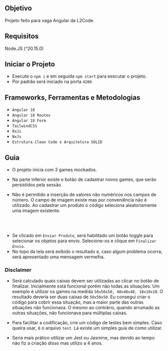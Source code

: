 ## Objetivo

Projeto feito para vaga Angular da L2Code.

## Requisitos

Node.JS (^20.15.0)

## Iniciar o Projeto

- Execute o `npm i` e em seguida `npm start` para executar o projeto.<br>
- Por padrão será iniciado na porta `4200`.


## Frameworks, Ferramentas e Metodologias

- `Angular 18`
- `Angular 18 Routes`
- `Angular 18 Form`
- `TailwindCSS`
- `RxJs`
- `NxJs`
- `Estrutura Clean Code e Arquitetura SOLID`

## Guia

- O projeto inicia com 3 games mockados.

- Na parte inferior existe o botão de cadastrar novos games, que serão persistidos pela sessão.
- Não é permitido a inserção de valores não numéricos  nos campos de número. O campo de imagem existe mas por conveniência não é utilizado. Ao cadastrar um produto o código seleciona aleatoriamente uma imagem existente.

<br><br>

- Se clicado em `Enviar Produto`, será habilitado um botão toggle para selecionar os objetos para envio. Selecione-os e clique em `Finalizar Envio`.
- No topo da tela será exibido o resultado e, caso algum problema ocorra, será apresentado uma mensagem vermelha.

### Disclaimer
- Será calculado quais caixas devem ser utilizadas ao clicar no botão de finalizar. Inicialmente está funcional porém não todas as situações. Um exemplo é utilizar os games na medida `50x50x50, 40x40x40, 10x10x10`. O resultado deveria ser duas caixas de `50x50x50`. Eu consegui criar o código para cobrir essa situação, mas a maior parte das outras situações não funcionava. O mesmo ao contrário, quando arrumado as outras situações, não funcionava para múltiplas caixas.

- Para facilitar a codificação, crie um código de testes bem simples. Caso queira usar, é o arquivo `test`. Lá existe um simples guia de como utilizar.
- Seria mais prático utilizar um Jest ou Jasmine, mas devido ao tempo não fiz a criação disso mas utilizo a 4 anos.